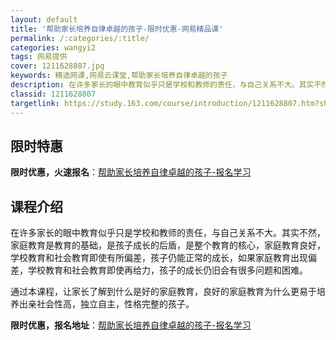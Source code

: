 ```yaml
---
layout: default
title: '帮助家长培养自律卓越的孩子-限时优惠-网易精品课'
permalink: /:categories/:title/
categories: wangyi2
tags: 网易提供
cover: 1211628807.jpg
keywords: 精选网课,网易云课堂,帮助家长培养自律卓越的孩子
description: 在许多家长的眼中教育似乎只是学校和教师的责任，与自己关系不大。其实不然，家庭教育是教育的基础，是孩子成长的后盾，是整个教
classid: 1211628807
targetlink: https://study.163.com/course/introduction/1211628807.htm?share=1&shareId=1025206652&utm_campaign=share&utm_medium=iphoneShare&utm_source=&utm_u=1025206652
---
```


## 限时特惠

**限时优惠，火速报名**：[帮助家长培养自律卓越的孩子-报名学习](https://study.163.com/course/introduction/1211628807.htm?share=1&shareId=1025206652&utm_campaign=share&utm_medium=iphoneShare&utm_source=&utm_u=1025206652)

## 课程介绍

在许多家长的眼中教育似乎只是学校和教师的责任，与自己关系不大。其实不然，家庭教育是教育的基础，是孩子成长的后盾，是整个教育的核心，家庭教育良好，学校教育和社会教育即使有所偏差，孩子仍能正常的成长，如果家庭教育出现偏差，学校教育和社会教育即使再给力，孩子的成长仍旧会有很多问题和困难。

通过本课程，让家长了解到什么是好的家庭教育，良好的家庭教育为什么更易于培养出亲社会性高，独立自主，性格完整的孩子。

**限时优惠，报名地址**：[帮助家长培养自律卓越的孩子-报名学习](https://study.163.com/course/introduction/1211628807.htm?share=1&shareId=1025206652&utm_campaign=share&utm_medium=iphoneShare&utm_source=&utm_u=1025206652)

